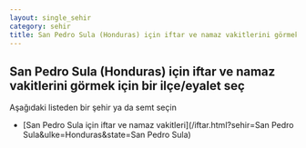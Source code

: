 ```yaml
---
layout: single_sehir
category: sehir
title: San Pedro Sula (Honduras) için iftar ve namaz vakitlerini görmek için bir ilçe/eyalet seç
---
```



## San Pedro Sula (Honduras) için iftar ve namaz vakitlerini görmek için bir ilçe/eyalet seç

Aşağıdaki listeden bir şehir ya da semt seçin


* [San Pedro Sula için iftar ve namaz vakitleri](/iftar.html?sehir=San Pedro Sula&ulke=Honduras&state=San Pedro Sula)
